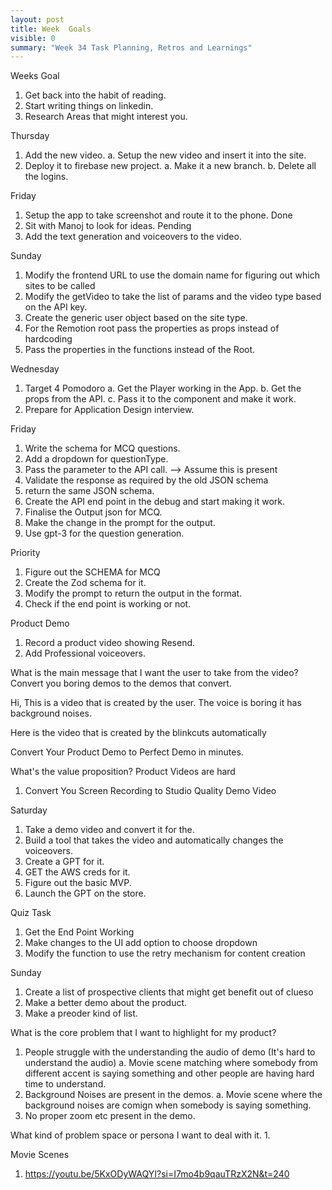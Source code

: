 ```yaml
---
layout: post
title: Week  Goals
visible: 0
summary: "Week 34 Task Planning, Retros and Learnings"
---
```


Weeks Goal
1. Get back into the habit of reading.
2. Start writing things on linkedin.
3. Research Areas that might interest you.

Thursday
1. Add the new video.
    a. Setup the new video and insert it into the site.
2. Deploy it to firebase new project.
    a. Make it a new branch.
    b. Delete all the logins.

Friday
1. Setup the app to take screenshot and route it to the phone. Done
2. Sit with Manoj to look for ideas. Pending
3. Add the text generation and voiceovers to the video. 

Sunday
1. Modify the frontend URL to use the domain name for figuring out which sites to be called
2. Modify the getVideo to take the list of params and the video type based on the API key.
3. Create the generic user object based on the site type.
4. For the Remotion root pass the properties as props instead of hardcoding
5. Pass the properties in the functions instead of the Root.




Wednesday
1. Target 4 Pomodoro
    a. Get the Player working in the App.
    b. Get the props from the API.
    c. Pass it to the component and make it work.
2. Prepare for Application Design interview.


Friday
1. Write the schema for MCQ questions.
2. Add a dropdown for questionType.
3. Pass the parameter to the API call. --> Assume this is present
4. Validate the response as required by the old JSON schema
5. return the same JSON schema. 
6. Create the API end point in the debug and start making it work.
7. Finalise the Output json for MCQ.
8. Make the change in the prompt for the output.
9. Use gpt-3 for the question generation.

Priority
1. Figure out the SCHEMA for MCQ
2. Create the Zod schema for it.
3. Modify the prompt to return the output in the format.
4. Check if the end point is working or not.

Product Demo
1. Record a product video showing Resend.
2. Add Professional voiceovers.


What is the main message that I want the user to take from the video?
Convert you boring demos to the demos that convert.

Hi, This is a video that is created by the user.
The voice is boring it has background noises.

Here is the video that is created by the blinkcuts automatically


Convert Your Product Demo to Perfect Demo in minutes.

What's the value proposition?
Product Videos are hard
1. Convert You Screen Recording to Studio Quality Demo Video


Saturday
1. Take a demo video and convert it for the.
2. Build a tool that takes the video and automatically changes the voiceovers.
3. Create a GPT for it.
4. GET the AWS creds for it.
5. Figure out the basic MVP.
6. Launch the GPT on the store.

Quiz Task
1. Get the End Point Working 
2. Make changes to the UI add option to choose dropdown
3. Modify the function to use the retry mechanism for content creation


Sunday
1. Create a list of prospective clients that might get benefit out of clueso
2. Make a better demo about the product.
3. Make a preoder kind of list.


What is the core problem that I want to highlight for my product?

1. People struggle with the understanding the audio of demo (It's hard to understand the audio)
    a. Movie scene matching where somebody from different accent is saying something and other people are having hard time to understand.
2. Background Noises are present in the demos.
    a. Movie scene where the background noises are comign when somebody is saying something.
3. No proper zoom etc present in the demo.  

What kind of problem space or persona I want to deal with it.
1. 

Movie Scenes
1. https://youtu.be/5KxODyWAQYI?si=I7mo4b9qauTRzX2N&t=240
